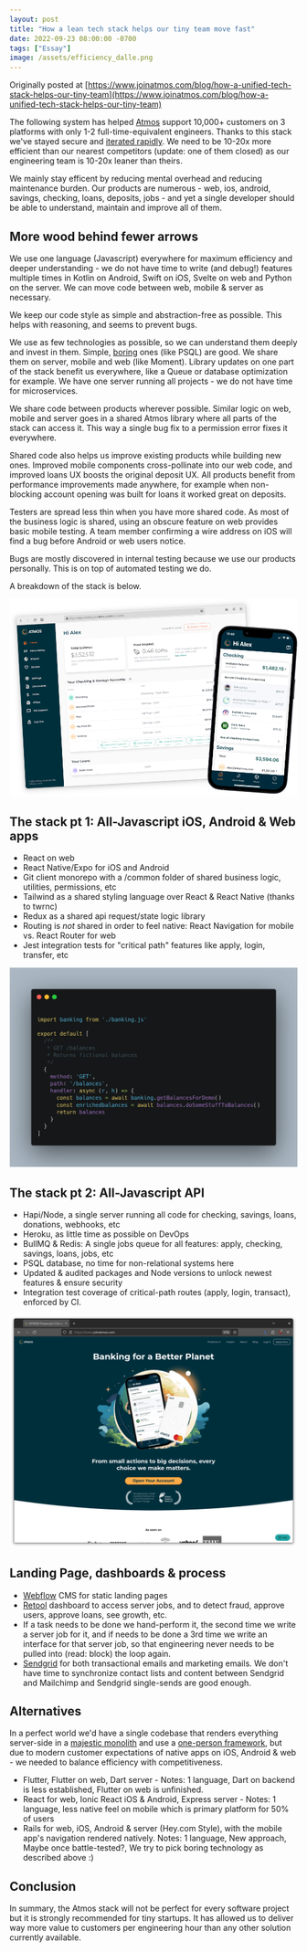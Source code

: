 ```yaml
---
layout: post
title: "How a lean tech stack helps our tiny team move fast"
date: 2022-09-23 08:00:00 -0700
tags: ["Essay"]
image: /assets/efficiency_dalle.png
---
```


Originally posted at [https://www.joinatmos.com/blog/how-a-unified-tech-stack-helps-our-tiny-team](https://www.joinatmos.com/blog/how-a-unified-tech-stack-helps-our-tiny-team)

The following system has helped [Atmos](https://www.joinatmos.com) support 10,000+ customers on 3 platforms with only 1-2 full-time-equivalent engineers. Thanks to this stack we've stayed secure and [iterated rapidly](http://paulgraham.com/avg.html). We need to be 10-20x more efficient than our nearest competitors (update: one of them closed) as our engineering team is 10-20x leaner than theirs.

We mainly stay efficent by reducing mental overhead and reducing maintenance burden. Our products are numerous - web, ios, android, savings, checking, loans, deposits, jobs - and yet a single developer should be able to understand, maintain and improve all of them.

## More wood behind fewer arrows

We use one language (Javascript) everywhere for maximum efficiency and deeper understanding - we do not have time to write (and debug!) features multiple times in Kotlin on Android, Swift on iOS, Svelte on web and Python on the server. We can move code between web, mobile & server as necessary.

We keep our code style as simple and abstraction-free as possible. This helps with reasoning, and seems to prevent bugs.

We use as few technologies as possible, so we can understand them deeply and invest in them. Simple, [boring](https://boringtechnology.club/) ones (like PSQL) are good. We share them on server, mobile and web (like Moment). Library updates on one part of the stack benefit us everywhere, like a Queue or database optimization for example. We have one server running all projects - we do not have time for microservices.

We share code between products wherever possible. Similar logic on web, mobile and server goes in a shared Atmos library where all parts of the stack can access it. This way a single bug fix to a permission error fixes it everywhere.

Shared code also helps us improve existing products while building new ones. Improved mobile components cross-pollinate into our web code, and improved loans UX boosts the original deposit UX. All products benefit from performance improvements made anywhere, for example when non-blocking account opening was built for loans it worked great on deposits.

Testers are spread less thin when you have more shared code. As most of the business logic is shared, using an obscure feature on web provides basic mobile testing. A team member confirming a wire address on iOS will find a bug before Android or web users notice.

Bugs are mostly discovered in internal testing because we use our products personally. This is on top of automated testing we do.

A breakdown of the stack is below.

![](/assets/efficiency/stack2.png)

## The stack pt 1: All-Javascript iOS, Android & Web apps

- React on web
- React Native/Expo for iOS and Android
- Git client monorepo with a /common folder of shared business logic, utilities, permissions, etc
- Tailwind as a shared styling language over React & React Native (thanks to twrnc)
- Redux as a shared api request/state logic library
- Routing is _not_ shared in order to feel native: React Navigation for mobile vs. React Router for web
- Jest integration tests for "critical path" features like apply, login, transfer, etc

![](/assets/efficiency/api.png)

## The stack pt 2: All-Javascript API

- Hapi/Node, a single server running all code for checking, savings, loans, donations, webhooks, etc
- Heroku, as little time as possible on DevOps
- BullMQ & Redis: A single jobs queue for all features: apply, checking, savings, loans, jobs, etc
- PSQL database, no time for non-relational systems here
- Updated & audited packages and Node versions to unlock newest features & ensure security
- Integration test coverage of critical-path routes (apply, login, transact), enforced by CI.

![](/assets/efficiency/landing_page.png)

## Landing Page, dashboards & process

- [Webflow](https://webflow.com) CMS for static landing pages
- [Retool](https://retool.com) dashboard to access server jobs, and to detect fraud, approve users, approve loans, see growth, etc.
- If a task needs to be done we hand-perform it, the second time we write a server job for it, and if needs to be done a 3rd time we write an interface for that server job, so that engineering never needs to be pulled into (read: block) the loop again.
- [Sendgrid](https://sendgrid.com) for both transactional emails and marketing emails. We don't have time to synchronize contact lists and content between Sendgrid and Mailchimp and Sendgrid single-sends are good enough.

## Alternatives

In a perfect world we'd have a single codebase that renders everything server-side in a [majestic monolith](/a-node-js-developer-discovers-rails/) and use a [one-person framework](https://world.hey.com/dhh/the-one-person-framework-711e6318), but due to modern customer expectations of native apps on iOS, Android & web - we needed to balance efficiency with competitiveness.

- Flutter, Flutter on web, Dart server - Notes: 1 language, Dart on backend is less established, Flutter on web is unfinished.
- React for web, Ionic React iOS & Android, Express server - Notes: 1 language, less native feel on mobile which is primary platform for 50% of users
- Rails for web, iOS, Android & server (Hey.com Style), with the mobile app's navigation rendered natively. Notes: 1 language, New approach, Maybe once battle-tested?, We try to pick boring technology as described above :)

## Conclusion

In summary, the Atmos stack will not be perfect for every software project but it is strongly recommended for tiny startups. It has allowed us to deliver way more value to customers per engineering hour than any other solution currently available.

